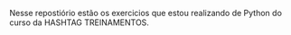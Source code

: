 Nesse repostiório estão os exercicios que estou realizando de Python do curso da HASHTAG TREINAMENTOS.
